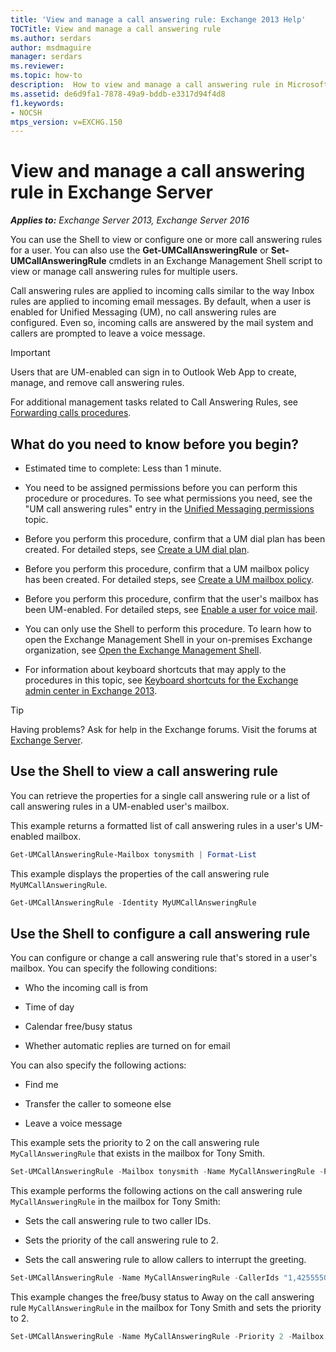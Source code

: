 ```yaml
---
title: 'View and manage a call answering rule: Exchange 2013 Help'
TOCTitle: View and manage a call answering rule
ms.author: serdars
author: msdmaguire
manager: serdars
ms.reviewer:
ms.topic: how-to
description:  How to view and manage a call answering rule in Microsoft Exchange Server
ms.assetid: de6d9fa1-7878-49a9-bddb-e3317d94f4d8
f1.keywords:
- NOCSH
mtps_version: v=EXCHG.150
---
```


# View and manage a call answering rule in Exchange Server

_**Applies to:** Exchange Server 2013, Exchange Server 2016_

You can use the Shell to view or configure one or more call answering rules for a user. You can also use the **Get-UMCallAnsweringRule** or **Set-UMCallAnsweringRule** cmdlets in an Exchange Management Shell script to view or manage call answering rules for multiple users.

Call answering rules are applied to incoming calls similar to the way Inbox rules are applied to incoming email messages. By default, when a user is enabled for Unified Messaging (UM), no call answering rules are configured. Even so, incoming calls are answered by the mail system and callers are prompted to leave a voice message.

> [!IMPORTANT]
> Users that are UM-enabled can sign in to Outlook Web App to create, manage, and remove call answering rules.

For additional management tasks related to Call Answering Rules, see [Forwarding calls procedures](forwarding-calls-procedures-exchange-2013-help.md).

## What do you need to know before you begin?

- Estimated time to complete: Less than 1 minute.

- You need to be assigned permissions before you can perform this procedure or procedures. To see what permissions you need, see the "UM call answering rules" entry in the [Unified Messaging permissions](unified-messaging-permissions-exchange-2013-help.md) topic.

- Before you perform this procedure, confirm that a UM dial plan has been created. For detailed steps, see [Create a UM dial plan](create-um-dial-plan-exchange-2013-help.md).

- Before you perform this procedure, confirm that a UM mailbox policy has been created. For detailed steps, see [Create a UM mailbox policy](create-um-mailbox-policy-exchange-2013-help.md).

- Before you perform this procedure, confirm that the user's mailbox has been UM-enabled. For detailed steps, see [Enable a user for voice mail](enable-a-user-for-voice-mail-exchange-2013-help.md).

- You can only use the Shell to perform this procedure. To learn how to open the Exchange Management Shell in your on-premises Exchange organization, see [Open the Exchange Management Shell](/powershell/exchange/open-the-exchange-management-shell).

- For information about keyboard shortcuts that may apply to the procedures in this topic, see [Keyboard shortcuts for the Exchange admin center in Exchange 2013](keyboard-shortcuts-in-the-exchange-admin-center-2013-help.md).

> [!TIP]
> Having problems? Ask for help in the Exchange forums. Visit the forums at [Exchange Server](https://social.technet.microsoft.com/forums/office/home?category=exchangeserver).

## Use the Shell to view a call answering rule

You can retrieve the properties for a single call answering rule or a list of call answering rules in a UM-enabled user's mailbox.

This example returns a formatted list of call answering rules in a user's UM-enabled mailbox.

```powershell
Get-UMCallAnsweringRule-Mailbox tonysmith | Format-List
```

This example displays the properties of the call answering rule `MyUMCallAnsweringRule`.

```powershell
Get-UMCallAnsweringRule -Identity MyUMCallAnsweringRule
```

## Use the Shell to configure a call answering rule

You can configure or change a call answering rule that's stored in a user's mailbox. You can specify the following conditions:

- Who the incoming call is from

- Time of day

- Calendar free/busy status

- Whether automatic replies are turned on for email

You can also specify the following actions:

- Find me

- Transfer the caller to someone else

- Leave a voice message

This example sets the priority to 2 on the call answering rule `MyCallAnsweringRule` that exists in the mailbox for Tony Smith.

```powershell
Set-UMCallAnsweringRule -Mailbox tonysmith -Name MyCallAnsweringRule -Priority 2
```

This example performs the following actions on the call answering rule `MyCallAnsweringRule` in the mailbox for Tony Smith:

- Sets the call answering rule to two caller IDs.

- Sets the priority of the call answering rule to 2.

- Sets the call answering rule to allow callers to interrupt the greeting.

```powershell
Set-UMCallAnsweringRule -Name MyCallAnsweringRule -CallerIds "1,4255550100,,","1,4255550123,," -Priority 2 -CallersCanInterruptGreeting $true -Mailbox tonysmith
```

This example changes the free/busy status to Away on the call answering rule `MyCallAnsweringRule` in the mailbox for Tony Smith and sets the priority to 2.

```powershell
Set-UMCallAnsweringRule -Name MyCallAnsweringRule -Priority 2 -Mailbox tonysmith@contoso.com -ScheduleStatus 0x8
```

